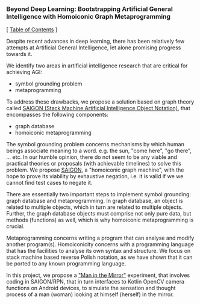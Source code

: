 ### Beyond Deep Learning: Bootstrapping Artificial General Intelligence with Homoiconic Graph Metaprogramming

\[ [Table of Contents](https://github.com/udexon/SAIGON/blob/master/0_Table_of_Contents.md) \]

Despite recent advances in deep learning, there has been relatively few attempts at Artificial General Intelligence, let alone promising progress towards it. 

We identify two areas in artificial intelligence research that are critical for achieving AGI:

- symbol grounding problem
- metaprogramming

To address these drawbacks, we propose a solution based on graph theory called [SAIGON (Stack Machine Artificial Intelligence Object Notation)](https://github.com/udexon/SAIGON/blob/master/Homoiconic_Graph_Machine.md), that encompasses the following components:

- graph database
- homoiconic metaprogramming

The symbol grounding problem concerns mechanisms by which human beings associate meaning to a word. e.g. the sun, "come here", "go there", ... etc. In our humble opinion, there do not seem to be any viable and practical theories or proposals (with achievable timelines) to solve this problem. We propose [SAIGON](https://github.com/udexon/SAIGON/blob/master/README.md), a "homoiconic graph machine", with the hope to prove its viability by exhaustive negation, i.e. it is valid if we we cannot find test cases to negate it.

There are essentially two important steps to implement symbol grounding: graph database and metaprogramming. In graph database, an object is related to multiple objects, which in turn are related to multiple objects. Further, the graph database objects must comprise not only pure data, but methods (functions) as well, which is why homoiconic metaprogramming is crucial.

Metaprogramming concerns writing a program that can analyse and modify another program(s). Homoiconicity concerns with a programming language that has the facilities to analyse its own syntax and structure. We focus on stack machine based reverse Polish notation, as we have shown that it can be ported to any known programming language.

In this project, we propose a ["Man in the Mirror"](https://github.com/udexon/SAIGON/blob/master/Man_in_the_Mirror.md) experiment, that involves coding in SAIGON/RPN, that in turn interfaces to Kotlin  OpenCV camera functions on Android devices, to simulate the sensation and thought process of a man (woman) looking at himself (herself) in the mirror.

